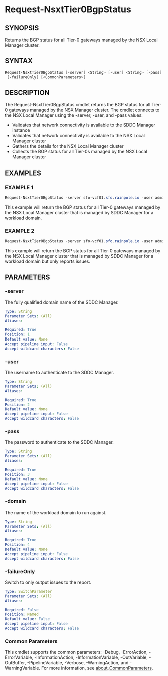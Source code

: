 # Request-NsxtTier0BgpStatus

## SYNOPSIS

Returns the BGP status for all Tier-0 gateways managed by the NSX Local Manager cluster.

## SYNTAX

```powershell
Request-NsxtTier0BgpStatus [-server] <String> [-user] <String> [-pass] <String> [-domain] <String>
 [-failureOnly] [<CommonParameters>]
```

## DESCRIPTION

The Request-NsxtTier0BgpStatus cmdlet returns the BGP status for all Tier-0 gateways managed by the NSX Manager
cluster.
The cmdlet connects to the NSX Local Manager using the -server, -user, and -pass values:

- Validates that network connectivity is available to the SDDC Manager instance
- Validates that network connectivity is available to the NSX Local Manager cluster
- Gathers the details for the NSX Local Manager cluster
- Collects the BGP status for all Tier-0s managed by the NSX Local Manager cluster

## EXAMPLES

### EXAMPLE 1

```powershell
Request-NsxtTier0BgpStatus -server sfo-vcf01.sfo.rainpole.io -user admin@local -pass VMw@re1!VMw@re1! -domain sfo-w01
```

This example will return the BGP status for all Tier-0 gateways managed by the NSX Local Manager cluster that is managed by SDDC Manager for a workload domain.

### EXAMPLE 2

```powershell
Request-NsxtTier0BgpStatus -server sfo-vcf01.sfo.rainpole.io -user admin@local -pass VMw@re1!VMw@re1! -domain sfo-w01 -failureOnly
```

This example will return the BGP status for all Tier-0 gateways managed by the NSX Local Manager cluster that is managed by SDDC Manager for a workload domain but only reports issues.

## PARAMETERS

### -server

The fully qualified domain name of the SDDC Manager.

```yaml
Type: String
Parameter Sets: (All)
Aliases:

Required: True
Position: 1
Default value: None
Accept pipeline input: False
Accept wildcard characters: False
```

### -user

The username to authenticate to the SDDC Manager.

```yaml
Type: String
Parameter Sets: (All)
Aliases:

Required: True
Position: 2
Default value: None
Accept pipeline input: False
Accept wildcard characters: False
```

### -pass

The password to authenticate to the SDDC Manager.

```yaml
Type: String
Parameter Sets: (All)
Aliases:

Required: True
Position: 3
Default value: None
Accept pipeline input: False
Accept wildcard characters: False
```

### -domain

The name of the workload domain to run against.

```yaml
Type: String
Parameter Sets: (All)
Aliases:

Required: True
Position: 4
Default value: None
Accept pipeline input: False
Accept wildcard characters: False
```

### -failureOnly

Switch to only output issues to the report.

```yaml
Type: SwitchParameter
Parameter Sets: (All)
Aliases:

Required: False
Position: Named
Default value: False
Accept pipeline input: False
Accept wildcard characters: False
```

### Common Parameters

This cmdlet supports the common parameters: -Debug, -ErrorAction, -ErrorVariable, -InformationAction, -InformationVariable, -OutVariable, -OutBuffer, -PipelineVariable, -Verbose, -WarningAction, and -WarningVariable. For more information, see [about_CommonParameters](http://go.microsoft.com/fwlink/?LinkID=113216).
